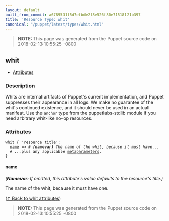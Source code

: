 ```yaml
---
layout: default
built_from_commit: a6789531f5d7efbde2f8e526f80e71518121b397
title: 'Resource Type: whit'
canonical: "/puppet/latest/types/whit.html"
---
```


> **NOTE:** This page was generated from the Puppet source code on 2018-02-13 10:55:25 -0800

whit
-----

* [Attributes](#whit-attributes)

<h3 id="whit-description">Description</h3>

Whits are internal artifacts of Puppet's current implementation, and
Puppet suppresses their appearance in all logs. We make no guarantee of
the whit's continued existence, and it should never be used in an actual
manifest. Use the `anchor` type from the puppetlabs-stdlib module if you
need arbitrary whit-like no-op resources.

<h3 id="whit-attributes">Attributes</h3>

<pre><code>whit { 'resource title':
  <a href="#whit-attribute-name">name</a> =&gt; <em># <strong>(namevar)</strong> The name of the whit, because it must have...</em>
  # ...plus any applicable <a href="{{puppet}}/metaparameter.html">metaparameters</a>.
}</code></pre>

<h4 id="whit-attribute-name">name</h4>

_(**Namevar:** If omitted, this attribute's value defaults to the resource's title.)_

The name of the whit, because it must have one.

([↑ Back to whit attributes](#whit-attributes))





> **NOTE:** This page was generated from the Puppet source code on 2018-02-13 10:55:25 -0800
